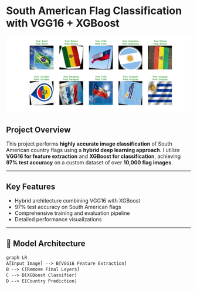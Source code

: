 # South American Flag Classification with VGG16 + XGBoost

![Model Visualization](https://github.com/7mgppp1903/flag-classification-vgg16/blob/main/Results/visualisation.png)

## Project Overview

This project performs **highly accurate image classification** of South American country flags using a **hybrid deep learning approach**. I utilize **VGG16 for feature extraction** and **XGBoost for classification**, achieving **97% test accuracy** on a custom dataset of over **10,000 flag images**.

---

##  Key Features

- Hybrid architecture combining VGG16 with XGBoost
- 97% test accuracy on South American flags  
- Comprehensive training and evaluation pipeline   
- Detailed performance visualizations  

---

## 🧩 Model Architecture

```mermaid
graph LR
A[Input Image] --> B[VGG16 Feature Extraction]
B --> C[Remove Final Layers]
C --> D[XGBoost Classifier]
D --> E[Country Prediction]




